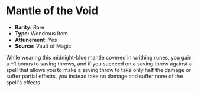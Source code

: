 # Mantle of the Void

- **Rarity:** Rare
- **Type:** Wondrous Item
- **Attunement:** Yes
- **Source:** Vault of Magic

While wearing this midnight-blue mantle covered in writhing runes, you gain a +1 bonus to saving throws, and if you succeed on a saving throw against a spell that allows you to make a saving throw to take only half the damage or suffer partial effects, you instead take no damage and suffer none of the spell's effects.
